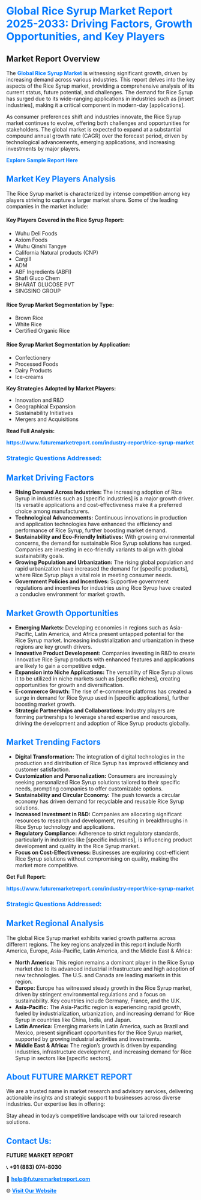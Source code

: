 <h1 style="color: #007BFF;">Global Rice Syrup Market Report 2025-2033: Driving Factors, Growth Opportunities, and Key Players</h1>

<section id="overview">
<h2>Market Report Overview</h2>
<p>The <a href="https://www.futuremarketreport.com/industry-report/rice-syrup-market" style="color: #007BFF; text-decoration: none;"><strong>Global Rice Syrup Market</strong></a> is witnessing significant growth, driven by increasing demand across various industries. This report delves into the key aspects of the Rice Syrup market, providing a comprehensive analysis of its current status, future potential, and challenges. The demand for Rice Syrup has surged due to its wide-ranging applications in industries such as [insert industries], making it a critical component in modern-day [applications].</p>
<p>As consumer preferences shift and industries innovate, the Rice Syrup market continues to evolve, offering both challenges and opportunities for stakeholders. The global market is expected to expand at a substantial compound annual growth rate (CAGR) over the forecast period, driven by technological advancements, emerging applications, and increasing investments by major players.</p>
</section>

<section id="overview">
<p><a href="https://www.futuremarketreport.com/request-sample/reportId=52266" style="color: #007BFF; text-decoration: none;"><strong>Explore Sample Report Here</strong></a></p>
</section>

<section id="key-players">
<h2 style="color: #007BFF;">Market Key Players Analysis</h2>
<p>The Rice Syrup market is characterized by intense competition among key players striving to capture a larger market share. Some of the leading companies in the market include:</p>
<h4>Key Players Covered in the Rice Syrup Report:</h4>
<ul><li>Wuhu Deli Foods</li><li>Axiom Foods</li><li>Wuhu Qinshi Tangye</li><li>California Natural products (CNP)</li><li>Cargill</li><li>ADM</li><li>ABF Ingredients (ABFI)</li><li>Shafi Gluco Chem</li><li>BHARAT GLUCOSE PVT</li><li>SINGSINO GROUP</li></ul>
<h4>Rice Syrup Market Segmentation by Type:</h4>
<ul><li>Brown Rice</li><li>White Rice</li><li>Certified Organic Rice</li></ul>

<h4>Rice Syrup Market Segmentation by Application:</h4>
<ul><li>Confectionery</li><li>Processed Foods</li><li>Dairy Products</li><li>Ice-creams</li></ul>
<p><strong>Key Strategies Adopted by Market Players:</strong></p>
<ul>
<li>Innovation and R&D</li>
<li>Geographical Expansion</li>
<li>Sustainability Initiatives</li>
<li>Mergers and Acquisitions</li>
</ul>
</section>

<section>
<p><strong>Read Full Analysis: </strong></p><a href="https://www.futuremarketreport.com/industry-report/rice-syrup-market" style="color: #007BFF; text-decoration: none;"><strong>https://www.futuremarketreport.com/industry-report/rice-syrup-market</strong></a>
<h3 style="color: #007BFF;">Strategic Questions Addressed:</h3>
</section>

<section id="driving-factors">
<h2 style="color: #007BFF;">Market Driving Factors</h2>
<ul>
<li><strong>Rising Demand Across Industries:</strong> The increasing adoption of Rice Syrup in industries such as [specific industries] is a major growth driver. Its versatile applications and cost-effectiveness make it a preferred choice among manufacturers.</li>
<li><strong>Technological Advancements:</strong> Continuous innovations in production and application technologies have enhanced the efficiency and performance of Rice Syrup, further boosting market demand.</li>
<li><strong>Sustainability and Eco-Friendly Initiatives:</strong> With growing environmental concerns, the demand for sustainable Rice Syrup solutions has surged. Companies are investing in eco-friendly variants to align with global sustainability goals.</li>
<li><strong>Growing Population and Urbanization:</strong> The rising global population and rapid urbanization have increased the demand for [specific products], where Rice Syrup plays a vital role in meeting consumer needs.</li>
<li><strong>Government Policies and Incentives:</strong> Supportive government regulations and incentives for industries using Rice Syrup have created a conducive environment for market growth.</li>
</ul>
</section>

<section id="growth-opportunities">
<h2 style="color: #007BFF;">Market Growth Opportunities</h2>
<ul>
<li><strong>Emerging Markets:</strong> Developing economies in regions such as Asia-Pacific, Latin America, and Africa present untapped potential for the Rice Syrup market. Increasing industrialization and urbanization in these regions are key growth drivers.</li>
<li><strong>Innovative Product Development:</strong> Companies investing in R&D to create innovative Rice Syrup products with enhanced features and applications are likely to gain a competitive edge.</li>
<li><strong>Expansion into Niche Applications:</strong> The versatility of Rice Syrup allows it to be utilized in niche markets such as [specific niches], creating opportunities for growth and diversification.</li>
<li><strong>E-commerce Growth:</strong> The rise of e-commerce platforms has created a surge in demand for Rice Syrup used in [specific applications], further boosting market growth.</li>
<li><strong>Strategic Partnerships and Collaborations:</strong> Industry players are forming partnerships to leverage shared expertise and resources, driving the development and adoption of Rice Syrup products globally.</li>
</ul>
</section>

<section id="trending-factors">
<h2 style="color: #007BFF;">Market Trending Factors</h2>
<ul>
<li><strong>Digital Transformation:</strong> The integration of digital technologies in the production and distribution of Rice Syrup has improved efficiency and customer satisfaction.</li>
<li><strong>Customization and Personalization:</strong> Consumers are increasingly seeking personalized Rice Syrup solutions tailored to their specific needs, prompting companies to offer customizable options.</li>
<li><strong>Sustainability and Circular Economy:</strong> The push towards a circular economy has driven demand for recyclable and reusable Rice Syrup solutions.</li>
<li><strong>Increased Investment in R&D:</strong> Companies are allocating significant resources to research and development, resulting in breakthroughs in Rice Syrup technology and applications.</li>
<li><strong>Regulatory Compliance:</strong> Adherence to strict regulatory standards, particularly in industries like [specific industries], is influencing product development and quality in the Rice Syrup market.</li>
<li><strong>Focus on Cost-Effectiveness:</strong> Businesses are exploring cost-efficient Rice Syrup solutions without compromising on quality, making the market more competitive.</li>
</ul>
</section>

<section>
<p><strong>Get Full Report: </strong></p><a href="https://www.futuremarketreport.com/industry-report/rice-syrup-market" style="color: #007BFF; text-decoration: none;"><strong>https://www.futuremarketreport.com/industry-report/rice-syrup-market</strong></a>
<h3 style="color: #007BFF;">Strategic Questions Addressed:</h3>
</section>


<section id="regional-analysis">
<h2 style="color: #007BFF;">Market Regional Analysis</h2>
<p>The global Rice Syrup market exhibits varied growth patterns across different regions. The key regions analyzed in this report include North America, Europe, Asia-Pacific, Latin America, and the Middle East & Africa:</p>
<ul>
<li><strong>North America:</strong> This region remains a dominant player in the Rice Syrup market due to its advanced industrial infrastructure and high adoption of new technologies. The U.S. and Canada are leading markets in this region.</li>
<li><strong>Europe:</strong> Europe has witnessed steady growth in the Rice Syrup market, driven by stringent environmental regulations and a focus on sustainability. Key countries include Germany, France, and the U.K.</li>
<li><strong>Asia-Pacific:</strong> The Asia-Pacific region is experiencing rapid growth, fueled by industrialization, urbanization, and increasing demand for Rice Syrup in countries like China, India, and Japan.</li>
<li><strong>Latin America:</strong> Emerging markets in Latin America, such as Brazil and Mexico, present significant opportunities for the Rice Syrup market, supported by growing industrial activities and investments.</li>
<li><strong>Middle East & Africa:</strong> The region’s growth is driven by expanding industries, infrastructure development, and increasing demand for Rice Syrup in sectors like [specific sectors].</li>
</ul>
</section>

<footer>
<h2 style="color: #007BFF;">About FUTURE MARKET REPORT</h2>
<p>We are a trusted name in market research and advisory services, delivering actionable insights and strategic support to businesses across diverse industries. Our expertise lies in offering:</p>

<p>Stay ahead in today’s competitive landscape with our tailored research solutions.</p>

<h2 style="color: #007BFF;">Contact Us:</h2>
<p><strong>FUTURE MARKET REPORT</strong></p>
<p>📞 <strong>+91 (883) 074-8030</strong></p>
<p>📧 <strong><a href="mailto:help@futuremarketreport.com" style="color: #007BFF;">help@futuremarketreport.com</a></strong></p>
<p>🌐 <strong><a href="https://www.futuremarketreport.com/" style="color: #007BFF;">Visit Our Website</a></strong></p>
</footer>
